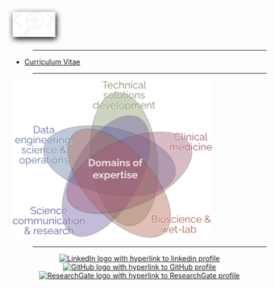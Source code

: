 <!-- _sidebar.md -->

<div style="box-sizing: inherit; vertical-align: center">
<h1 class="app-name"><a style="max-width: 50%; color: var(--base-color); filter: drop-shadow(2px 4px 6px black); margin-left: auto; margin-right: auto" class="app-name-link" data-nosearch="" href="https://syllybelle.github.io/cv/"><img alt="Sylvia Van Belle" src="./assets/logo.svg"></a></h1>
</div>


> <hr/>
* [Curriculum Vitae](/)

> <hr/>

<div style="box-sizing: inherit; vertical-align: center">
<img alt="skill domains" src="./assets/domains.svg"></img>
</div>

> <hr/>

<div style="text-align: center">

<div class="row">
  <div class="column">
    <a href="https://linkedin.com/in/sylvia-van-belle" target="_blank" rel="noopener" title=""><img src="https://upload.wikimedia.org/wikipedia/commons/c/ce/Linkedin_circle.svg" data-origin="https://upload.wikimedia.org/wikipedia/commons/c/ce/Linkedin_circle.svg" alt="LinkedIn logo with hyperlink to linkedin profile" width="50%"></a>
  </div>
  <div class="column">
    <a href="https://github.com/syllybelle" target="_blank" rel="noopener" title=""><img src="https://upload.wikimedia.org/wikipedia/commons/9/95/Font_Awesome_5_brands_github.svg" data-origin="https://upload.wikimedia.org/wikipedia/commons/9/95/Font_Awesome_5_brands_github.svg" alt="GitHub logo with hyperlink to GitHub profile" width="50%" ></a>

  </div>
  <div class="column">
   <a href="https://www.researchgate.net/profile/Sylvia-Van-Belle" target="_blank" rel="noopener" title=""><img src="https://upload.wikimedia.org/wikipedia/commons/5/5e/ResearchGate_icon_SVG.svg" data-origin="https://upload.wikimedia.org/wikipedia/commons/5/5e/ResearchGate_icon_SVG.svg" alt="ResearchGate logo with hyperlink to ResearchGate profile"  width="50%"></a>
  </div>
</div>
</div>
